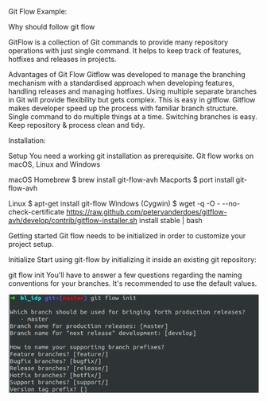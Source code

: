 Git Flow Example:

Why should follow git flow


GitFlow is a collection of Git commands to provide many repository operations with just single command.
 It helps to keep track of features, hotfixes and releases in projects. 
 
 Advantages of Git Flow
 Gitflow was developed to manage the branching mechanism with a standardised approach when developing features, handling releases and managing hotfixes.
 Using multiple separate branches in Git will provide flexibility but gets complex. This is easy in gitflow.
 Gitflow makes developer speed up the process with familiar branch structure.
 Single command to do multiple things at a time.
 Switching branches is easy.
 Keep repository & process clean and tidy.
 
 Installation:
 
 Setup
 You need a working git installation as prerequisite.
 Git flow works on macOS, Linux and Windows
 
 macOS
 Homebrew
 $ brew install git-flow-avh
 Macports
 $ port install git-flow-avh
 
 Linux
 $ apt-get install git-flow
 Windows (Cygwin)
 $ wget -q -O - --no-check-certificate https://raw.github.com/petervanderdoes/gitflow-avh/develop/contrib/gitflow-installer.sh install stable | bash
 
 
 Getting started
 Git flow needs to be initialized in order to customize your project setup.
 
 Initialize
 Start using git-flow by initializing it inside an existing git repository:
 
 git flow init
 You'll have to answer a few questions regarding the naming conventions for your branches.
 It's recommended to use the default values.
 
 ![alt text](images/initialize.png)
